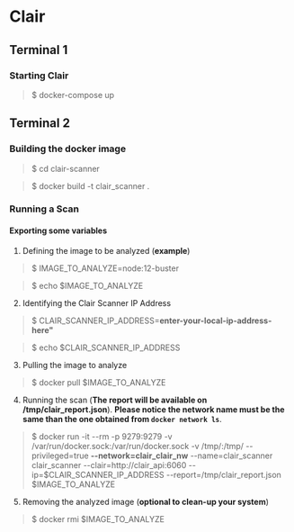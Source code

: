 # Clair

## Terminal 1

### Starting Clair 

> $ docker-compose up

## Terminal 2

### Building the docker image

> $ cd clair-scanner

> $ docker build -t clair_scanner .

### Running a Scan

#### Exporting some variables

1. Defining the image to be analyzed (**example**)

> $ IMAGE_TO_ANALYZE=node:12-buster

> $ echo $IMAGE_TO_ANALYZE
  
2. Identifying the Clair Scanner IP Address

> $ CLAIR_SCANNER_IP_ADDRESS=**enter-your-local-ip-address-here"**

> $ echo $CLAIR_SCANNER_IP_ADDRESS

3. Pulling the image to analyze

> $ docker pull $IMAGE_TO_ANALYZE

4. Running the scan (**The report will be available on /tmp/clair_report.json**). **Please notice the network name must be the same than the one obtained from `docker network ls`**.

> $ docker run -it --rm -p 9279:9279 -v /var/run/docker.sock:/var/run/docker.sock -v /tmp/:/tmp/ --privileged=true **--network=clair_clair_nw** --name=clair_scanner clair_scanner --clair=http://clair_api:6060 --ip=$CLAIR_SCANNER_IP_ADDRESS --report=/tmp/clair_report.json $IMAGE_TO_ANALYZE

5. Removing the analyzed image (**optional to clean-up your system**)

> $ docker rmi $IMAGE_TO_ANALYZE